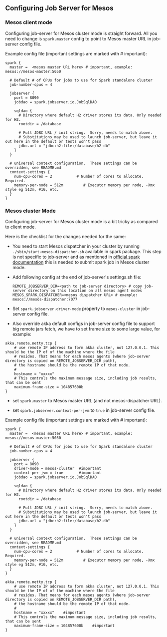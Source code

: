 ## Configuring Job Server for Mesos

### Mesos client mode

Configuring job-server for Mesos cluster mode is straight forward. All you need to change is `spark.master` config to 
point to Mesos master URL in job-server config file.

Example config file (important settings are marked with # important):

    spark {
      master =  <mesos master URL here> # important, example: mesos://mesos-master:5050
    
      # Default # of CPUs for jobs to use for Spark standalone cluster
      job-number-cpus = 4

      jobserver {
        port = 8090
        jobdao = spark.jobserver.io.JobSqlDAO

        sqldao {
          # Directory where default H2 driver stores its data. Only needed for H2.
          rootdir = /database

          # Full JDBC URL / init string.  Sorry, needs to match above.
          # Substitutions may be used to launch job-server, but leave it out here in the default or tests won't pass
          jdbc.url = "jdbc:h2:file:/database/h2-db"
        }
      }

      # universal context configuration.  These settings can be overridden, see README.md
      context-settings {
        num-cpu-cores = 2           # Number of cores to allocate.  Required.
        memory-per-node = 512m         # Executor memory per node, -Xmx style eg 512m, #1G, etc.
      }
    }

### Mesos cluster Mode

Configuring job-server for Mesos cluster mode is a bit tricky as compared to client mode.

Here is the checklist for the changes needed for the same:

- You need to start Mesos dispatcher in your cluster by running `./sbin/start-mesos-dispatcher.sh` available in 
spark package. This step is not specific to job-server and as mentioned in [official spark documentation](https://spark.apache.org/docs/latest/running-on-mesos.html#cluster-mode) this is needed 
to submit spark job in Mesos cluster mode. 

- Add following config at the end of job-server's settings.sh file:
    
    ```
    REMOTE_JOBSERVER_DIR=<path to job-server directory> # copy job-server directory on this location on all mesos agent nodes 
    MESOS_SPARK_DISPATCHER=<mesos dispatcher URL> # example: mesos://mesos-dispatcher:7077
    ```

- Set `spark.jobserver.driver-mode` property to `mesos-cluster` in job-server config file.

- Also override akka default configs in job-server config file to support big remote jars fetch, we have to set frame 
size to some large value, for example:

```
akka.remote.netty.tcp {
    # use remote IP address to form akka cluster, not 127.0.0.1. This should be the IP of of the machine where the file 
    # resides. That means for each mesos agents (where job-server directory is copied on REMOTE_JOBSERVER_DIR path),
    # the hostname should be the remote IP of that node.  
    #  
    hostname = "xxxxx" 
    # This controls the maximum message size, including job results, that can be sent
    maximum-frame-size = 104857600b
}
```

- set `spark.master` to Mesos master URL (and not mesos-dispatcher URL).   

- set `spark.jobserver.context-per-jvm` to `true` in job-server config file.

Example config file (important settings are marked with # important):

    spark {
      master =  <mesos master URL here> # important, example: mesos://mesos-master:5050
    
      # Default # of CPUs for jobs to use for Spark standalone cluster
      job-number-cpus = 4

      jobserver {
        port = 8090
        driver-mode = mesos-cluster  #important
        context-per-jvm = true       #important
        jobdao = spark.jobserver.io.JobSqlDAO
        
        sqldao {
          # Directory where default H2 driver stores its data. Only needed for H2.
          rootdir = /database

          # Full JDBC URL / init string.  Sorry, needs to match above.
          # Substitutions may be used to launch job-server, but leave it out here in the default or tests won't pass
          jdbc.url = "jdbc:h2:file:/database/h2-db"
        }
      }

      # universal context configuration.  These settings can be overridden, see README.md
      context-settings {
        num-cpu-cores = 2           # Number of cores to allocate.  Required.
        memory-per-node = 512m         # Executor memory per node, -Xmx style eg 512m, #1G, etc.
      }
    }
    
    akka.remote.netty.tcp {    
        # use remote IP address to form akka cluster, not 127.0.0.1. This should be the IP of of the machine where the file 
        # resides. That means for each mesos agents (where job-server directory is copied on REMOTE_JOBSERVER_DIR path),
        # the hostname should be the remote IP of that node.  
        #  
        hostname = "xxxxx"    #important
        # This controls the maximum message size, including job results, that can be sent
        maximum-frame-size = 104857600b    #important
    }
